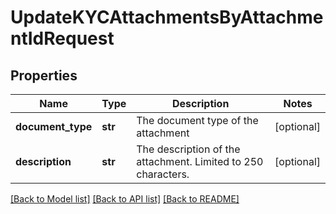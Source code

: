 # UpdateKYCAttachmentsByAttachmentIdRequest

## Properties
Name | Type | Description | Notes
------------ | ------------- | ------------- | -------------
**document_type** | **str** | The document type of the attachment | [optional] 
**description** | **str** | The description of the attachment. Limited to 250 characters. | [optional] 

[[Back to Model list]](../README.md#documentation-for-models) [[Back to API list]](../README.md#documentation-for-api-endpoints) [[Back to README]](../README.md)

